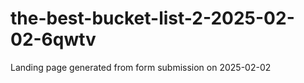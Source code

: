 # the-best-bucket-list-2-2025-02-02-6qwtv
Landing page generated from form submission on 2025-02-02

